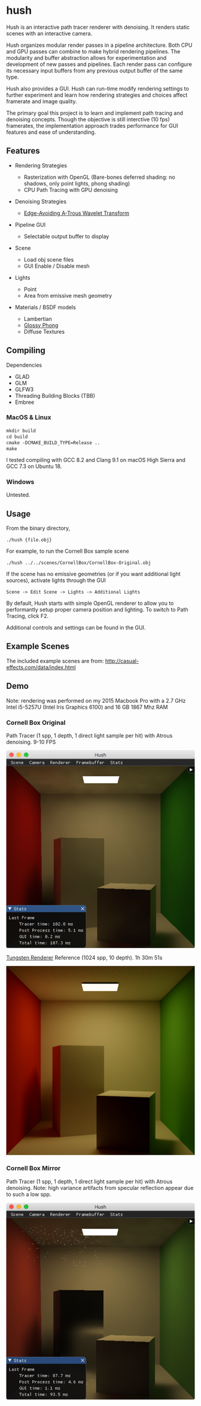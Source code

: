 # hush
Hush is an interactive path tracer renderer with denoising. It renders static scenes with an interactive camera. 

Hush organizes modular render passes in a pipeline architecture. Both CPU and GPU passes can combine to make hybrid rendering pipelines. The modularity and buffer abstraction allows for experimentation and development of new passes and pipelines. Each render pass can configure its necessary input buffers from any previous output buffer of the same type.

Hush also provides a GUI. Hush can run-time modify rendering settings to further experiment and learn how rendering strategies and choices affect framerate and image quality.

The primary goal this project is to learn and implement path tracing and denoising concepts. Though the objective is still interctive (10 fps) framerates, the implementation approach trades performance for GUI features and ease of understanding.

## Features
* Rendering Strategies
  * Rasterization with OpenGL (Bare-bones deferred shading: no shadows, only point lights, phong shading)
  * CPU Path Tracing with GPU denoising
  
* Denoising Strategies
  * [Edge-Avoiding A-Trous Wavelet Transform](https://jo.dreggn.org/home/2010_atrous.pdf)

* Pipeline GUI
  * Selectable output buffer to display

* Scene
  * Load obj scene files
  * GUI Enable / Disable mesh

* Lights
  * Point
  * Area from emissive mesh geometry
  
* Materials / BSDF models
  * Lambertian
  * [Glossy Phong](http://mathinfo.univ-reims.fr/IMG/pdf/Using_the_modified_Phong_reflectance_model_for_Physically_based_rendering_-_Lafortune.pdf)
  * Diffuse Textures

## Compiling
Dependencies
- GLAD
- GLM
- GLFW3
- Threading Building Blocks (TBB)
- Embree

### MacOS & Linux
```
mkdir build
cd build
cmake -DCMAKE_BUILD_TYPE=Release ..
make
```
I tested compiling with GCC 8.2 and Clang 9.1 on macOS High Sierra and GCC 7.3 on Ubuntu 18.

### Windows
Untested. 

## Usage
From the binary directory,
```
./hush {file.obj}
```

For example, to run the Cornell Box sample scene
```
./hush ../../scenes/CornellBox/CornellBox-Original.obj
```

If the scene has no emissive geometries (or if you want additional light sources), activate lights through the GUI
```
Scene -> Edit Scene -> Lights -> Additional Lights
```

By default, Hush starts with simple OpenGL renderer to allow you to performantly setup proper camera position and lighting. To switch to Path Tracing, click F2.

Additional controls and settings can be found in the GUI.

## Example Scenes
The included example scenes are from:
http://casual-effects.com/data/index.html

## Demo
Note: rendering was performed on my 2015 Macbook Pro with a 2.7 GHz Intel i5-5257U (Intel Iris Graphics 6100) and 16 GB 1867 Mhz RAM 

### Cornell Box Original

Path Tracer (1 spp, 1 depth, 1 direct light sample per hit) with Atrous denoising. 9-10 FPS

![](images/box_atrous.png)

[Tungsten Renderer](https://github.com/tunabrain/tungsten) Reference (1024 spp, 10 depth). 1h 30m 51s

![](images/box_reference.png)

### Cornell Box Mirror

Path Tracer (1 spp, 1 depth, 1 direct light sample per hit) with Atrous denoising. Note: high variance artifacts from specular reflection appear due to such a low spp.

![](images/boxMirror_atrous.png)

